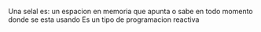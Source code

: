 
Una selal es: 
  un espacion en memoria que apunta o sabe en todo momento donde se esta usando
  Es un tipo de programacion reactiva

